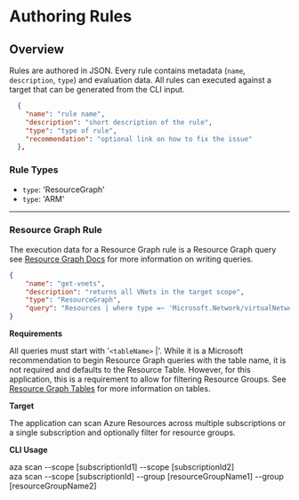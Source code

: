 # Authoring Rules

## Overview
Rules are authored in JSON. Every rule contains metadata (`name`, `description`, `type`) and evaluation data. All rules can executed against a target that can be generated from the CLI input.  

``` json
  {
    "name": "rule name",
    "description": "short description of the rule",
    "type": "type of rule",
    "recommendation": "optional link on how to fix the issue"
  },
```

### Rule Types
- `type`: 'ResourceGraph'
- `type`: 'ARM'
---
### Resource Graph Rule
The execution data for a Resource Graph rule is a Resource Graph query
see [Resource Graph Docs](https://docs.microsoft.com/en-us/azure/governance/resource-graph/) for more information on writing queries.

``` json
{
	"name": "get-vnets",
	"description": "returns all VNets in the target scope",
	"type": "ResourceGraph",
	"query": "Resources | where type =~ 'Microsoft.Network/virtualNetworks'"
}
```

**Requirements**   

All queries must start with '`<tableName>` |'. While it is a Microsoft recommendation to begin Resource Graph queries with the table name, it is not required and defaults to the Resource Table. However, for this application, this is a requirement to allow for filtering Resource Groups. See [Resource Graph Tables](https://docs.microsoft.com/en-us/azure/governance/resource-graph/concepts/query-language#resource-graph-tables) for more information on tables.

**Target**  

The application can scan Azure Resources across multiple subscriptions or a single subscription and optionally filter for resource groups.

**CLI Usage**  

aza scan --scope [subscriptionId1] --scope [subscriptionId2]  
aza scan --scope [subscriptionId] --group [resourceGroupName1] --group [resourceGroupName2]

